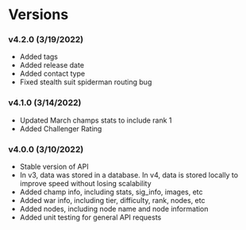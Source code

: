 # Versions

### v4.2.0 (3/19/2022)
 - Added tags
 - Added release date
 - Added contact type
 - Fixed stealth suit spiderman routing bug

### v4.1.0 (3/14/2022)
 - Updated March champs stats to include rank 1
 - Added Challenger Rating

### v4.0.0 (3/10/2022)
 - Stable version of API
 - In v3, data was stored in a database. In v4, data is stored locally to improve speed without losing      scalability
 - Added champ info, including stats, sig_info, images, etc
 - Added war info, including tier, difficulty, rank, nodes, etc
 - Added nodes, including node name and node information
 - Added unit testing for general API requests
